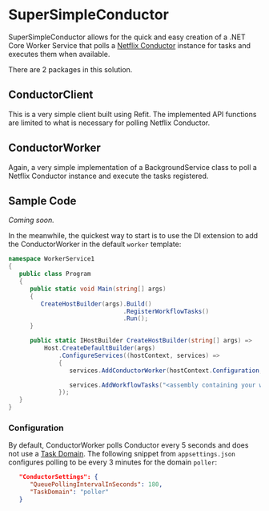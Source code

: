 # SuperSimpleConductor

SuperSimpleConductor allows for the quick and easy creation of a .NET Core Worker Service that polls a [Netflix Conductor](https://netflix.github.io/conductor/) instance for tasks and executes them when available.

There are 2 packages in this solution.

## ConductorClient

This is a very simple client built using Refit. The implemented API functions are limited to what is necessary for polling Netflix Conductor.

## ConductorWorker

Again, a very simple implementation of a BackgroundService class to poll a Netflix Conductor instance and execute the tasks registered.

## Sample Code

_Coming soon._

In the meanwhile, the quickest way to start is to use the DI extension to add the ConductorWorker in the default `worker` template:

```csharp
namespace WorkerService1
{
   public class Program
   {
      public static void Main(string[] args)
      {
         CreateHostBuilder(args).Build()
                                .RegisterWorkflowTasks()
                                .Run();
      }

      public static IHostBuilder CreateHostBuilder(string[] args) =>
          Host.CreateDefaultBuilder(args)
              .ConfigureServices((hostContext, services) =>
              {
                 services.AddConductorWorker(hostContext.Configuration, new Uri("<url of the Conductor api>"));

                 services.AddWorkflowTasks("<assembly containing your worker tasks>");
              });
   }
}
```

### Configuration

By default, ConductorWorker polls Conductor every 5 seconds and does not use a [Task Domain](https://netflix.github.io/conductor/configuration/taskdomains/). The following snippet from `appsettings.json` configures polling to be every 3 minutes for the domain `poller`:

```json
   "ConductorSettings": {
      "QueuePollingIntervalInSeconds": 180,
      "TaskDomain": "poller"
   }
```
